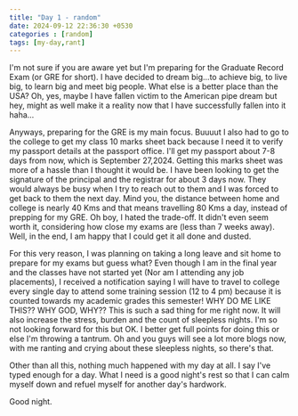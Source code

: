 ```yaml
---
title: "Day 1 - random"
date: 2024-09-12 22:36:30 +0530
categories : [random]
tags: [my-day,rant] 
---
```


I'm not sure if you are aware yet but I'm preparing for the Graduate Record Exam (or GRE for short). I have decided to dream big...to achieve big, to live big, to learn big and meet big people. What else is a better place than the USA? Oh, yes, maybe I have fallen victim to the American pipe dream but hey, might as well make it a reality now that I have successfully fallen into it haha...

Anyways, preparing for the GRE is my main focus. Buuuut I also had to go to the college to get my class 10 marks sheet back because I need it to verify my passport details at the passport office. I'll get my passport about 7-8 days from now, which is September 27,2024. Getting this marks sheet was more of a hassle than I thought it would be. I have been looking to get the signature of the principal and the registrar for about 3 days now. They would always be busy when I try to reach out to them and I was forced to get back to them the next day. Mind you, the distance between home and college is nearly 40 Kms and that means travelling 80 Kms a day, instead of prepping for my GRE. Oh boy, I hated the trade-off. It didn't even seem worth it, considering how close my exams are (less than 7 weeks away). Well, in the end, I am happy that I could get it all done and dusted.

For this very reason, I was planning on taking a long leave and sit home to prepare for my exams but guess what? Even though I am in the final year and the classes have not started yet (Nor am I attending any job placements), I received a notification saying I will have to travel to college every single day to attend some training session (12 to 4 pm) because it is counted towards my academic grades this semester! WHY DO ME LIKE THIS?? WHY GOD, WHY?? This is such a sad thing for me right now. It will also increase the stress, burden and the count of sleepless nights. I'm so not looking forward for this but OK. I better get full points for doing this or else I'm throwing a tantrum. Oh and you guys will see a lot more blogs now, with me ranting and crying about these sleepless nights, so there's that. 

Other than all this, nothing much happened with my day at all. I say I've typed enough for a day. What I need is a good night's rest so that I can calm myself down and refuel myself for another day's hardwork. 

Good night.